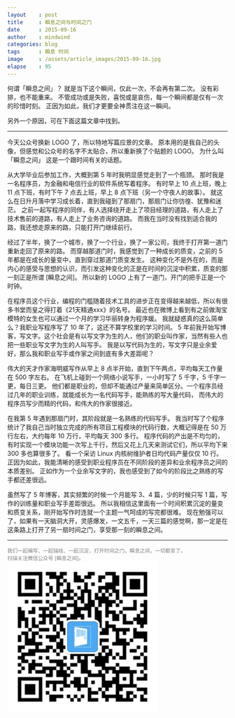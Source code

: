 ```yaml
---
layout    : post
title     : 瞬息之间与时间之门
date      : 2015-09-16
author    : mindwind
categories: blog
tags      : 瞬息 时间
image     : /assets/article_images/2015-09-16.jpg
elapse    : 95
---
```



何谓「瞬息之间」？
就是当下这个瞬间，仅此一次，不会再有第二次。
没有彩排，也不能重来。
不管成功或是失败，喜悦或是哀伤，每一个瞬间都是仅有一次的珍惜时刻。
正因为如此，我们才更要全神贯注在这一瞬间。

另外一个原因，可在下面这篇文章中找到。

---

今天公众号换新 LOGO 了，所以特地写篇应景的文章。
原本用的是我自己的头像，但感觉和公众号的名字不太贴合，所以重新换了个贴题的 LOGO。
为什么叫 「瞬息之间」 这是一个跟时间有关的话题。

从大学毕业后参加工作，大概到第 5 年时我明显感觉走到了一个瓶颈。
那时我是一名程序员，为金融和电信行业的软件系统写着程序。
有时早上 10 点上班，晚上 11 点下班，有时下午 7 点去上班，早上 8 点下班（另一个守夜人的故事）。
就这么在日升月落中学习成长着，直到我碰到了那扇门，那扇门让你彷徨、犹豫和迷茫。
之前一起写程序的同伴，有人选择绕开走上了项目经理的道路，有人走上了技术售前的道路，有人走上了业务咨询的道路。
而我在当时没有找到适合我的路，我还想走原来的路，只能打开门继续前行。

经过了半年，换了一个城市，换了一个行业，换了一家公司，我终于打开第一道门重新走回了原来的路。
而穿越那道门时，我感觉到了一种成长的质变，之前的 5 年都是在成长的量变中，直到穿过那道门质变发生。
这种变化不是外在的，而是内心的感受与思想的认识，而引发这种变化的正是在时间的沉淀中积累，质变的那一刻正是所谓 [瞬息之间]。
所以新的 LOGO 上有了一道门，开门的把手正是一个时钟。

在程序员这个行业，编程的门槛随着技术工具的进步正在变得越来越低，所以有很多书堂而皇之得打着《21天精通xxx》的名号。
最近也在微博上看到有之前做淘宝模特的女生也可以通过一个月的学习华丽转身为程序媛。
我就疑惑真的这么简单么？我职业写程序写了 10 年了，这还不算学校里的学习时间。
5 年前我开始写博客，写文字。这个社会是有以写文字为生的人，他们的职业叫作家，当然有些人也把一些职业写文字为生的人叫写手。
我是以写代码为生的，写文字只是业余爱好，那么我和职业写手或作家之间到底有多大差距呢？

伟大的天才作家海明威写作从早上 8 点半开始，直到下午两点，平均每天工作量在 500 字左右。
在飞机上碰到一个网络小说写手，一小时写了 5 千字，5 千字一更，每日三更。
他们都是职业的，但却不能通过产量来简单区分。一个程序员经过几年的职业训练，就能成长为一名代码写手，能熟练的写大量代码，
而伟大的程序员写少而精的代码，和伟大的作家很接近。

在我第 5 年遇到那扇门时，其阶段就是一名熟练的代码写手。
我当时写了个程序统计了我自己当时独立完成的所有项目工程模块的代码行数，大概记得是在 50 万行左右，大约每年 10 万行，平均每天 300 多行。
程序代码的产出是不均匀的，有时实现一个模块功能一次写上千行，然后又花上几天来测试它们，所以平均下来 300 多也算很多了。
看一个采访 Linux 内核树维护者日均代码产量仅仅 10 行。正因为如此，我能清晰的感受到职业程序员在不同阶段的差异和业余程序员之间的本质差别。
正如作为一个业余写文字的，我也感受到了如今的阶段比之熟练的写手都还差很远。

虽然写了 5 年博客，其实频繁的时候一个月能写 3、4 篇，少的时候只写 1 篇，写作的训练量和职业写手差距很远。
所以我相信这里面有一个时间积累沉淀的量变和质变关系，刚开始写作时连就一个主题一气呵成的写完都很难。
现在勉强可以了，如果有一天脑洞大开，灵感爆发，一文五千，一天三篇的感觉啊，那一定是在这条路上打开了另一扇时间之门，享受那一刻的瞬息之间。


---
<small style="color:gray">我们一起编写、一起描绘、一起沉淀，打开时间之门，瞬息之间，一切都变了。</small>  
<small style="color:gray">扫描关注微信公众号 [瞬息之间]。</small>  
![](/assets/images/qrcode_wechat.jpg)
